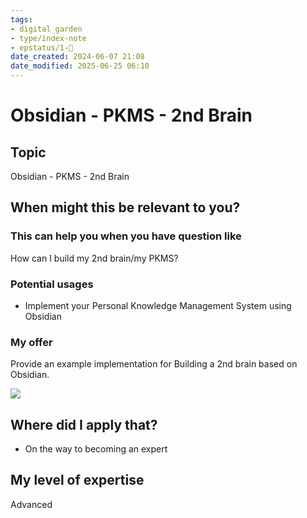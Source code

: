 ```yaml
---
tags: 
- digital_garden
- type/index-note
- epstatus/1-🌱
date_created: 2024-06-07 21:08
date_modified: 2025-06-25 06:10
---
```

# Obsidian - PKMS - 2nd Brain

## Topic

Obsidian - PKMS - 2nd Brain

## When might this be relevant to you?

### This can help you when you have question like

How can I build my 2nd brain/my PKMS?

### Potential usages

-   Implement your Personal Knowledge Management System using Obsidian

### My offer

Provide an example implementation for Building a 2nd brain based on Obsidian.

![](blob:https://blinkist.atlassian.net/80b7caab-4c56-48f2-a555-d6ed225881d0)

## Where did I apply that?

-   On the way to becoming an expert

## My level of expertise

Advanced